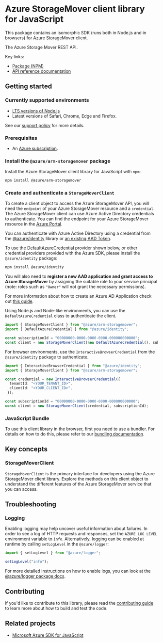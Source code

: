 # Azure StorageMover client library for JavaScript

This package contains an isomorphic SDK (runs both in Node.js and in browsers) for Azure StorageMover client.

The Azure Storage Mover REST API.

Key links:

- [Package (NPM)](https://www.npmjs.com/package/@azure/arm-storagemover)
- [API reference documentation](https://learn.microsoft.com/javascript/api/@azure/arm-storagemover?view=azure-node-preview)

## Getting started

### Currently supported environments

- [LTS versions of Node.js](https://github.com/nodejs/release#release-schedule)
- Latest versions of Safari, Chrome, Edge and Firefox.

See our [support policy](https://github.com/Azure/azure-sdk-for-js/blob/main/SUPPORT.md) for more details.

### Prerequisites

- An [Azure subscription][azure_sub].

### Install the `@azure/arm-storagemover` package

Install the Azure StorageMover client library for JavaScript with `npm`:

```bash
npm install @azure/arm-storagemover
```

### Create and authenticate a `StorageMoverClient`

To create a client object to access the Azure StorageMover API, you will need the `endpoint` of your Azure StorageMover resource and a `credential`. The Azure StorageMover client can use Azure Active Directory credentials to authenticate.
You can find the endpoint for your Azure StorageMover resource in the [Azure Portal][azure_portal].

You can authenticate with Azure Active Directory using a credential from the [@azure/identity][azure_identity] library or [an existing AAD Token](https://github.com/Azure/azure-sdk-for-js/blob/master/sdk/identity/identity/samples/AzureIdentityExamples.md#authenticating-with-a-pre-fetched-access-token).

To use the [DefaultAzureCredential][defaultazurecredential] provider shown below, or other credential providers provided with the Azure SDK, please install the `@azure/identity` package:

```bash
npm install @azure/identity
```

You will also need to **register a new AAD application and grant access to Azure StorageMover** by assigning the suitable role to your service principal (note: roles such as `"Owner"` will not grant the necessary permissions).

For more information about how to create an Azure AD Application check out [this guide](https://learn.microsoft.com/azure/active-directory/develop/howto-create-service-principal-portal).

Using Node.js and Node-like environments, you can use the `DefaultAzureCredential` class to authenticate the client.

```ts 
import { StorageMoverClient } from "@azure/arm-storagemover";
import { DefaultAzureCredential } from "@azure/identity";

const subscriptionId = "00000000-0000-0000-0000-000000000000";
const client = new StorageMoverClient(new DefaultAzureCredential(), subscriptionId);
```

For browser environments, use the `InteractiveBrowserCredential` from the `@azure/identity` package to authenticate.

```ts 
import { InteractiveBrowserCredential } from "@azure/identity";
import { StorageMoverClient } from "@azure/arm-storagemover";

const credential = new InteractiveBrowserCredential({
  tenantId: "<YOUR_TENANT_ID>",
  clientId: "<YOUR_CLIENT_ID>",
 });

const subscriptionId = "00000000-0000-0000-0000-000000000000";
const client = new StorageMoverClient(credential, subscriptionId);
```


### JavaScript Bundle
To use this client library in the browser, first you need to use a bundler. For details on how to do this, please refer to our [bundling documentation](https://aka.ms/AzureSDKBundling).

## Key concepts

### StorageMoverClient

`StorageMoverClient` is the primary interface for developers using the Azure StorageMover client library. Explore the methods on this client object to understand the different features of the Azure StorageMover service that you can access.

## Troubleshooting

### Logging

Enabling logging may help uncover useful information about failures. In order to see a log of HTTP requests and responses, set the `AZURE_LOG_LEVEL` environment variable to `info`. Alternatively, logging can be enabled at runtime by calling `setLogLevel` in the `@azure/logger`:

```ts 
import { setLogLevel } from "@azure/logger";

setLogLevel("info");
```

For more detailed instructions on how to enable logs, you can look at the [@azure/logger package docs](https://github.com/Azure/azure-sdk-for-js/tree/main/sdk/core/logger).


## Contributing

If you'd like to contribute to this library, please read the [contributing guide](https://github.com/Azure/azure-sdk-for-js/blob/main/CONTRIBUTING.md) to learn more about how to build and test the code.

## Related projects

- [Microsoft Azure SDK for JavaScript](https://github.com/Azure/azure-sdk-for-js)

[azure_sub]: https://azure.microsoft.com/free/
[azure_portal]: https://portal.azure.com
[azure_identity]: https://github.com/Azure/azure-sdk-for-js/tree/main/sdk/identity/identity
[defaultazurecredential]: https://github.com/Azure/azure-sdk-for-js/tree/main/sdk/identity/identity#defaultazurecredential
